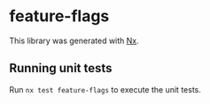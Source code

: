 # feature-flags

This library was generated with [Nx](https://nx.dev).

## Running unit tests

Run `nx test feature-flags` to execute the unit tests.
